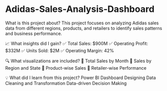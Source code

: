 # Adidas-Sales-Analysis-Dashboard


What is this project about?
This project focuses on analyzing Adidas sales data from different regions, products, and retailers to identify sales patterns and business performance.

📈 What insights did I gain?
✅ Total Sales: $900M
✅ Operating Profit: $332M
✅ Units Sold: $2M
✅ Operating Margin: 42%

🔍 What visualizations are included?
📌 Total Sales by Month
📌 Sales by Region and State
📌 Product-wise Sales
📌 Retailer-wise Performance

💡 What did I learn from this project?
Power BI Dashboard Designing
Data Cleaning and Transformation
Data-driven Decision Making
